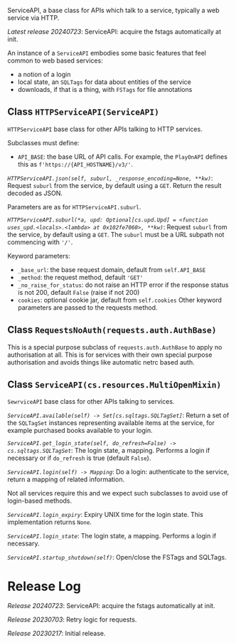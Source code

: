 ServiceAPI, a base class for APIs which talk to a service,
typically a web service via HTTP.

*Latest release 20240723*:
ServiceAPI: acquire the fstags automatically at init.

An instance of a `ServiceAPI` embodies some basic features
that feel common to web based services:
- a notion of a login
- local state, an `SQLTags` for data about entities of the service
- downloads, if that is a thing, with `FSTags` for file annotations

## Class `HTTPServiceAPI(ServiceAPI)`

`HTTPServiceAPI` base class for other APIs talking to HTTP services.

Subclasses must define:
* `API_BASE`: the base URL of API calls.
  For example, the `PlayOnAPI` defines this as `f'https://{API_HOSTNAME}/v3/'`.

*`HTTPServiceAPI.json(self, suburl, _response_encoding=None, **kw)`*:
Request `suburl` from the service, by default using a `GET`.
Return the result decoded as JSON.

Parameters are as for `HTTPServiceAPI.suburl`.

*`HTTPServiceAPI.suburl(*a, upd: Optional[cs.upd.Upd] = <function uses_upd.<locals>.<lambda> at 0x102fe7060>, **kw)`*:
Request `suburl` from the service, by default using a `GET`.
The `suburl` must be a URL subpath not commencing with `'/'`.

Keyword parameters:
* `_base_url`: the base request domain, default from `self.API_BASE`
* `_method`: the request method, default `'GET'`
* `_no_raise_for_status`: do not raise an HTTP error if the
  response status is not 200, default `False` (raise if not 200)
* `cookies`: optional cookie jar, default from `self.cookies`
Other keyword parameters are passed to the requests method.

## Class `RequestsNoAuth(requests.auth.AuthBase)`

This is a special purpose subclass of `requests.auth.AuthBase`
to apply no authorisation at all.
This is for services with their own special purpose authorisation
and avoids things like automatic netrc based auth.

## Class `ServiceAPI(cs.resources.MultiOpenMixin)`

`SewrviceAPI` base class for other APIs talking to services.

*`ServiceAPI.available(self) -> Set[cs.sqltags.SQLTagSet]`*:
Return a set of the `SQLTagSet` instances representing available
items at the service, for example purchased books
available to your login.

*`ServiceAPI.get_login_state(self, do_refresh=False) -> cs.sqltags.SQLTagSet`*:
The login state, a mapping. Performs a login if necessary
or if `do_refresh` is true (default `False`).

*`ServiceAPI.login(self) -> Mapping`*:
Do a login: authenticate to the service, return a mapping of related information.

Not all services require this and we expect such subclasses
to avoid use of login-based methods.

*`ServiceAPI.login_expiry`*:
Expiry UNIX time for the login state.
This implementation returns `None`.

*`ServiceAPI.login_state`*:
The login state, a mapping. Performs a login if necessary.

*`ServiceAPI.startup_shutdown(self)`*:
Open/close the FSTags and SQLTags.

# Release Log



*Release 20240723*:
ServiceAPI: acquire the fstags automatically at init.

*Release 20230703*:
Retry logic for requests.

*Release 20230217*:
Initial release.
